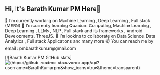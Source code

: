 ## Hi, It's Barath Kumar PM Here👋

🔭 I’m currently working on Machine Learning , Deep Learning , Full stack (MERN) 
🌱 I’m currently learning Quantum Computing, Machine Learning , Deep Learning , LLMs , NLP , 
      Full stack and its frameworks , Android Developments, ThreeJS, 
👯 I’m looking to collaborate on Data Science, Data Analytics , Full stack Applications and many more
📫 You can reach me by email : pmbarathkumar@gmail.com

[![Barath Kumar PM GitHub stats]![(https://github-readme-stats.vercel.app/api?username=BarathKumarpm&show_icons=true&theme=transparent)](https://github.com/anuraghazr/github-readme-stats)
